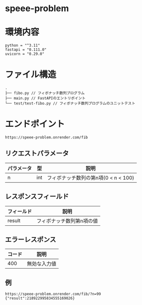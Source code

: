# speee-problem

# 環境内容
```
python = "^3.11"
fastapi = "0.111.0"
uvicorn = "0.29.0"
```

# ファイル構造
```
.
├── fibo.py // フィボナッチ数列プログラム
├── main.py // FastAPIのエントリポイント
└── test/test-fibo.py // フィボナッチ数列プログラムのユニットテスト
```

# エンドポイント
```
https://speee-problem.onrender.com/fib
```
## リクエストパラメータ
| パラメータ | 型 | 説明 |
| ---- | ---- | ---- |
| n | int | フィボナッチ数列の第n項(0 < n < 100) |

## レスポンスフィールド
| フィールド | 説明 |
| ---- | ---- |
| result | フィボナッチ数列第n項の値 |

## エラーレスポンス
| コード | 説明 |
| ---- | ---- |
| 400 | 無効な入力値 |

## 例
```
https://speee-problem.onrender.com/fib/?n=99
{"result":218922995834555169026}
```
